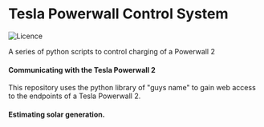 # Tesla Powerwall Control System
![Licence](https://img.shields.io/github/license/scienceintheshed/Tesla_Powerwall_Control_System?style=for-the-badge)

A series of python scripts to control charging of a Powerwall 2

#### Communicating with the Tesla Powerwall 2
This repository uses the python library of "guys name" to gain web access to the endpoints of a Tesla Powerwall 2.

#### Estimating solar generation.

